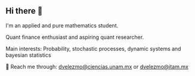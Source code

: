 ## Hi there 👋
I'm an applied and pure mathematics student. 

Quant finance enthusiast and aspiring quant researcher.

Main interests: Probability, stochastic processes, dynamic systems and bayesian statistics

📨 Reach me through:  dvelezmo@ciencias.unam.mx or dvelezmo@itam.mx

